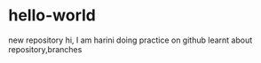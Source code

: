 # hello-world
new repository
hi,
I am harini doing practice on github 
learnt about repository,branches
